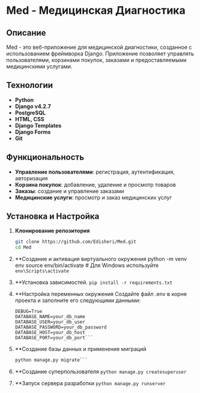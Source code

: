# Med - Медицинская Диагностика

## Описание

Med - это веб-приложение для медицинской диагностики, созданное с использованием фреймворка Django. Приложение позволяет управлять пользователями, корзинами покупок, заказами и предоставляемыми медицинскими услугами.

## Технологии

- **Python**
- **Django v4.2.7**
- **PostgreSQL**
- **HTML, CSS**
- **Django Templates**
- **Django Forms**
- **Git**

## Функциональность

- **Управление пользователями**: регистрация, аутентификация, авторизация
- **Корзина покупок**: добавление, удаление и просмотр товаров
- **Заказы**: создание и управление заказами
- **Медицинские услуги**: просмотр и заказ медицинских услуг

## Установка и Настройка

1. **Клонирование репозитория**
   ```bash
   git clone https://github.com/Edisheri/Med.git
   cd Med
2. **Создание и активация виртуального окружения
   python -m venv env
   source env/bin/activate  # Для Windows используйте `env\Scripts\activate`

3. **Установка зависимостей.
   ```pip install -r requirements.txt```
4. **Настройка переменных окружения
   Создайте файл .env в корне проекта и заполните его следующими данными:
   ```SECRET_KEY=your_secret_key
   DEBUG=True
   DATABASE_NAME=your_db_name
   DATABASE_USER=your_db_user
   DATABASE_PASSWORD=your_db_password
   DATABASE_HOST=your_db_host
   DATABASE_PORT=your_db_port```

5. **Создание базы данных и применение миграций
   ```python manage.py makemigrations
   python manage.py migrate```
6. **Создание суперпользователя
   ```python manage.py createsuperuser```
7. **Запуск сервера разработки
   ```python manage.py runserver```

 
